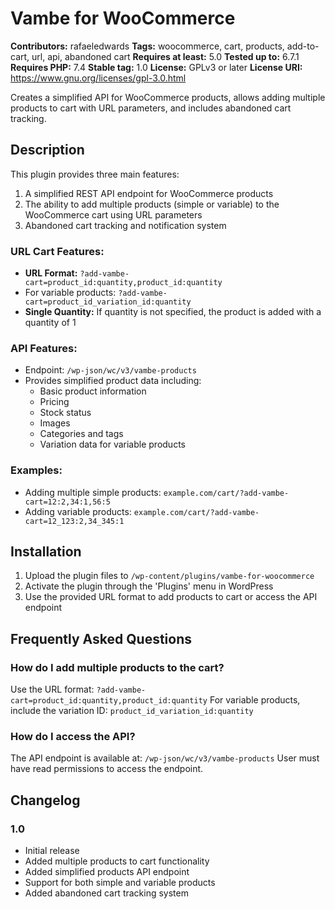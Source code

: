 # Vambe for WooCommerce

**Contributors:** rafaeledwards
**Tags:** woocommerce, cart, products, add-to-cart, url, api, abandoned cart
**Requires at least:** 5.0
**Tested up to:** 6.7.1
**Requires PHP:** 7.4
**Stable tag:** 1.0
**License:** GPLv3 or later
**License URI:** https://www.gnu.org/licenses/gpl-3.0.html

Creates a simplified API for WooCommerce products, allows adding multiple products to cart with URL parameters, and includes abandoned cart tracking.

## Description

This plugin provides three main features:

1. A simplified REST API endpoint for WooCommerce products
2. The ability to add multiple products (simple or variable) to the WooCommerce cart using URL parameters
3. Abandoned cart tracking and notification system

### URL Cart Features:

- **URL Format:** `?add-vambe-cart=product_id:quantity,product_id:quantity`
- For variable products: `?add-vambe-cart=product_id_variation_id:quantity`
- **Single Quantity:** If quantity is not specified, the product is added with a quantity of 1

### API Features:

- Endpoint: `/wp-json/wc/v3/vambe-products`
- Provides simplified product data including:
  - Basic product information
  - Pricing
  - Stock status
  - Images
  - Categories and tags
  - Variation data for variable products

### Examples:

- Adding multiple simple products:
  `example.com/cart/?add-vambe-cart=12:2,34:1,56:5`
- Adding variable products:
  `example.com/cart/?add-vambe-cart=12_123:2,34_345:1`

## Installation

1. Upload the plugin files to `/wp-content/plugins/vambe-for-woocommerce`
2. Activate the plugin through the 'Plugins' menu in WordPress
3. Use the provided URL format to add products to cart or access the API endpoint

## Frequently Asked Questions

### How do I add multiple products to the cart?

Use the URL format: `?add-vambe-cart=product_id:quantity,product_id:quantity`
For variable products, include the variation ID: `product_id_variation_id:quantity`

### How do I access the API?

The API endpoint is available at: `/wp-json/wc/v3/vambe-products`
User must have read permissions to access the endpoint.

## Changelog

### 1.0

- Initial release
- Added multiple products to cart functionality
- Added simplified products API endpoint
- Support for both simple and variable products
- Added abandoned cart tracking system
